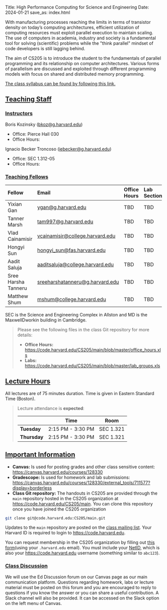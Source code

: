 Title: High Performance Computing for Science and Engineering
Date: 2024-01-21
save_as: index.html

With manufacturing processes reaching the limits in terms of transistor density
on today’s computing architectures, efficient utilization of computing resources
must exploit parallel execution to maintain scaling. The use of computers in
academia, industry and society is a fundamental tool for solving (scientific)
problems while the "think parallel" mindset of code developers is still lagging
behind.

The aim of CS205 is to introduce the student to the fundamentals of parallel
programming and its relationship on computer architectures. Various forms of
parallelism are discussed and exploited through different programming models
with focus on shared and distributed memory programming.

<a href="./pages/syllabus.html">The class syllabus can be found by following this link.</a>


## <a id="staff"></a><a class="anchor-link" href="#staff">Teaching Staff</a>

<!--The preferred way to reach the teaching staff is described in the [Teaching Staff Mailing List](./#staff-mailinglist) section below.-->


### <a id="instructor"></a><a class="anchor-link" href="#instructor">Instructors</a>

Boris Kozinsky (<bkoz@g.harvard.edu>)
<!-- TODO: Fill  -->
* Office: Pierce Hall 030
* Office Hours:


Ignacio Becker Troncoso (<iebecker@g.harvard.edu>)
<!-- TODO: Fill  -->
* Office: SEC 1.312-05
* Office Hours:

### <a id="tf"></a><a class="anchor-link" href="#tf">Teaching Fellows</a>
<!-- TODO: Fill Office hours and Labs -->
| Fellow                      | Email                                  | Office Hours | Lab Section |
|:----------------------------|:---------------------------------------|:-------------|:------------|
| Yixian Gan                   | <ygan@g.harvard.edu>               | TBD  | TBD    |
| Tanner Marsh              | <tam997@g.harvard.edu>   | TBD  | TBD  |
| Vlad Cainamisir         | <vcainamisir@college.harvard.edu>     | TBD | TBD |
| Hongyi Sun              | <hongyi_sun@fas.harvard.edu>          | TBD  | TBD |
| Aadit Saluja             | <aaditsaluja@college.harvard.edu>        | TBD  | TBD    |
| Sree Harsha Tanneru             | <sreeharshatanneru@g.harvard.edu>        | TBD  | TBD    |
| Matthew Shum             | <mshum@college.harvard.edu>        | TBD  | TBD    |

SEC is the Science and Engineering Complex in Allston and MD is the
MaxwellDworkin building in Cambridge.

> Please see the following files in the class Git repository for more details:
>
> * **Office Hours:** <https://code.harvard.edu/CS205/main/blob/master/office_hours.xls>
> * **Labs:** <https://code.harvard.edu/CS205/main/blob/master/lab_groups.xls>
<!-- TODO: Fill xls files.  -->
<!-- TODO: Update calendars on Canvas  -->
## <a id="hours"></a><a class="anchor-link" href="#hours">Lecture Hours</a>

All lectures are of 75 minutes duration. Time is given in Eastern Standard Time (Boston).

<!-- TODO: Attendance mandatory???-->
> Lecture attendance is **expected**:
>
> |              | Time           | Room      |
> |--------------|----------------|-----------|
> | **Tuesday**  | 2:15 PM - 3:30 PM | SEC 1.321 |
> | **Thursday** | 2:15 PM - 3:30 PM | SEC 1.321 |


## <a id="important"></a><a class="anchor-link" href="#important">Important Information</a>
<!-- TODO: Change links to make them prettier?  -->
* **Canvas:** Is used for posting grades and other class
  sensitive content: <https://canvas.harvard.edu/courses/128330>
* **Gradescope:** Is used for homework and lab submissions: <https://canvas.harvard.edu/courses/128330/external_tools/711577?display=borderless>
* **Class Git repository:** The handouts in CS205 are provided through the `main` repository hosted in the CS205 organization at
  <https://code.harvard.edu/CS205/main>.  You can clone this repository once you have joined the CS205 organization

```bash
git clone git@code.harvard.edu:CS205/main.git
```

  Updates to the `main` repository are posted on the <a href="./#class-mailinglist">class mailing list</a>. Your Harvard ID is required to login to <https://code.harvard.edu>.
<!-- TODO: Ask them to submit? Is the cs205 email ready?   Change it? Google form to request membership.-->

  You can request  membership in the CS205 organization by filling out [this form](https://this_link)(using your `.harvard.edu` email). You  must include your [NetID](https://harvard.service-now.com/ithelp?id=kb_article&sys_id=507aca5a1b653700efd8a79b2d4bcb59), which is also your <https://code.harvard.edu> username (something similar to `abc123`).

### <a id="class-forum"></a><a class="anchor-link" href="#class-forum">Class Discussion</a>

We will use the Ed Discussion forum on our Canvas page as our main communication platform. Questions regarding homework, labs or lecture material must be posted on this forum and you are encouraged to reply to questions if you know the answer or you can share a useful contribution. A Slack channel will also be provided. It can be accessed on the Slack option on the left menu of Canvas.

<!--### <a id="class-mailinglist"></a><a class="anchor-link" href="#class-mailinglist">Class Mailing List</a>

You can optionally sign up to our class mailing list if you would like to be
notified whenever there is new class content available in the class Git
repository.  This is an announcement list only, you cannot post messages to it.
To sign up, send an email to:

> `cs205+subscribe@g.harvard.edu`  
> _(subscribe by sending a blank email to this address; **use the email address
> associated with your HarvardID**)_

*You are required to confirm your subscription.  Simply reply to the confirmation
 email with a blank message to complete the subscription.*-->


<!--### <a id="staff-mailinglist"></a><a class="anchor-link" href="#staff-mailinglist">Teaching Staff Mailing List</a>

You can reach the teaching staff directly by sending your email to the following
mailing list

> `cs205-staff@g.harvard.edu`  
> _(email sent to this list is only seen by the teaching staff; only email
> ending with **`.harvard.edu`** is accepted)_

You are not required to register for this mailing list **but only** email
addresses ending with `.harvard.edu` are accepted (you will receive a rejection
message otherwise).-->

